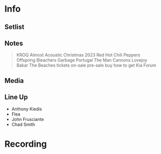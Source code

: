 # Info

## Setlist

## Notes
 
 > KROQ Almost Acoustic Christmas 2023 Red Hot Chili Peppers Offspring Bleachers Garbage Portugal The Man Cannons Lovejoy Bakar The Beaches tickets on-sale pre-sale buy how to get Kia Forum

## Media 

## Line Up

* Anthony Kiedis
* Flea
* John Frusciante
* Chad Smith

# Recording
